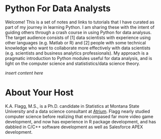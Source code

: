 # Python For Data Analysts

Welcome! This is a set of notes and links to tutorials that I have curated as
part of my journey in learning Python. I am sharing these with the intent of
guiding others through a crash course in using Python for data analysus. The
target audience consists of [1] data scientists with experience using other
languages (e.g. Matlab or R) and [2] people with some technical knowledge who
want to collaborate more effectively with data scientists (e.g. scientists and
business analytics professionals). My approach is a pragmatic introduction to
Python modules useful for data analysis, and is light on the computer science
and statististics/data science theory.

_insert content here_

# About Your Host

K.A. Flagg, M.S., is a Ph.D. candidate in Statistics at Montana State
University and a data science consultant at [Atrium](https://atrium.ai/).
Flagg nearly studied computer science before realizing that encompased far
more video game development, and now has experience in R package development,
and has dabbled in C/C++ software development as well as Salesforce APEX
development.
